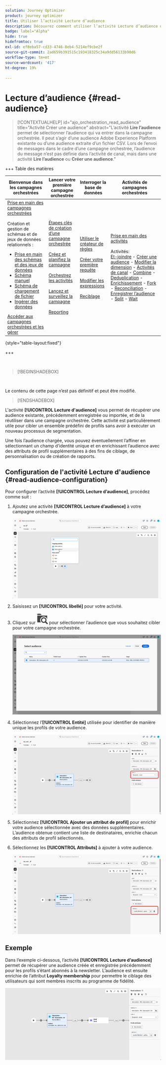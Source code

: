```yaml
---
solution: Journey Optimizer
product: journey optimizer
title: Utiliser l’activité Lecture d’audience
description: Découvrez comment utiliser l’activité Lecture d’audience dans une campagne orchestrée
badge: label="Alpha"
hide: true
hidefromtoc: true
exl-id: ef8eba57-cd33-4746-8eb4-5214ef9cbe2f
source-git-commit: 2ad659b391515c193418325c34a9dd56133b90d6
workflow-type: tm+mt
source-wordcount: '417'
ht-degree: 19%

---
```


# Lecture d’audience {#read-audience}


>[!CONTEXTUALHELP]
>id="ajo_orchestration_read_audience"
>title="Activité Créer une audience"
>abstract="L’activité **Lire l’audience** permet de sélectionner l’audience qui va entrer dans la campagne orchestrée. Il peut s’agir d’une audience Adobe Experience Platform existante ou d’une audience extraite d’un fichier CSV. Lors de l’envoi de messages dans le cadre d’une campagne orchestrée, l’audience du message n’est pas définie dans l’activité de canal, mais dans une activité **Lire l’audience** ou **Créer une audience**."


+++ Table des matières

| Bienvenue dans les campagnes orchestrées | Lancer votre première campagne orchestrée | Interroger la base de données | Activités de campagnes orchestrées |
|---|---|---|---|
| [Prise en main des campagnes orchestrées](../gs-orchestrated-campaigns.md)<br/><br/>Création et gestion de schémas et de jeux de données relationnels :</br> <ul><li>[Prise en main des schémas et des jeux de données](../gs-schemas.md)</li><li>[Schéma manuel](../manual-schema.md)</li><li>[Schéma de chargement de fichier](../file-upload-schema.md)</li><li>[ Ingérer des données ](../ingest-data.md)</li></ul>[Accéder aux campagnes orchestrées et les gérer](../access-manage-orchestrated-campaigns.md) | [Étapes clés de création d’une campagne orchestrée](../gs-campaign-creation.md)<br/><br/>[Créez et planifiez la campagne](../create-orchestrated-campaign.md)<br/><br/>[Orchestrez les activités](../orchestrate-activities.md)<br/><br/>[Lancez et surveillez la campagne](../start-monitor-campaigns.md)<br/><br/>[Reporting](../reporting-campaigns.md) | [Utiliser le créateur de règles](../orchestrated-rule-builder.md)<br/><br/>[Créer votre première requête](../build-query.md)<br/><br/>[Modifier les expressions](../edit-expressions.md)<br/><br/>[Reciblage](../retarget.md) | [Prise en main des activités](about-activities.md)<br/><br/>Activités:<br/>[Et-joindre](and-join.md) - [Créer une audience](build-audience.md) - [Modifier la dimension](change-dimension.md) - [Activités de canal](channels.md) - [Combine](combine.md) - [Deduplication](deduplication.md) - [Enrichissement](enrichment.md) - [Fork](fork.md) - [Reconciliation](reconciliation.md) - [Enregistrer l’audience](save-audience.md) - [Split](split.md) - [Wait](wait.md) |

{style="table-layout:fixed"}

+++

<br/>

>[!BEGINSHADEBOX]

</br>

Le contenu de cette page n’est pas définitif et peut être modifié.

>[!ENDSHADEBOX]

L&#39;activité **[!UICONTROL Lecture d&#39;audience]** vous permet de récupérer une audience existante, précédemment enregistrée ou importée, et de la réutiliser dans une campagne orchestrée. Cette activité est particulièrement utile pour cibler un ensemble prédéfini de profils sans avoir à exécuter un nouveau processus de segmentation.

Une fois l’audience chargée, vous pouvez éventuellement l’affiner en sélectionnant un champ d’identité unique et en enrichissant l’audience avec des attributs de profil supplémentaires à des fins de ciblage, de personnalisation ou de création de rapports.

## Configuration de l&#39;activité Lecture d&#39;audience {#read-audience-configuration}

Pour configurer l’activité **[!UICONTROL Lecture d’audience]**, procédez comme suit :

1. Ajoutez une activité **[!UICONTROL Lecture d’audience]** à votre campagne orchestrée.

   ![](../assets/read-audience-1.png)

1. Saisissez un **[!UICONTROL libellé]** pour votre activité.

1. Cliquez sur ![icône de recherche de dossier](../assets/do-not-localize/folder-search.svg) pour sélectionner l’audience que vous souhaitez cibler pour votre campagne orchestrée.

   ![](../assets/read-audience-2.png)

1. Sélectionnez l’**[!UICONTROL Entité]** utilisée pour identifier de manière unique les profils de votre audience.

   ![](../assets/read-audience-3.png)

1. Sélectionnez **[!UICONTROL Ajouter un attribut de profil]** pour enrichir votre audience sélectionnée avec des données supplémentaires. L’audience obtenue contient une liste de destinataires, enrichie chacun des attributs de profil sélectionnés.

1. Sélectionnez les **[!UICONTROL Attributs]** à ajouter à votre audience.

   ![](../assets/read-audience-4.png)

## Exemple

Dans l’exemple ci-dessous, l’activité **[!UICONTROL Lecture d’audience]** permet de récupérer une audience créée et enregistrée précédemment pour les profils s’étant abonnés à la newsletter. L’audience est ensuite enrichie de l’attribut **Loyalty membership** pour permettre le ciblage des utilisateurs qui sont membres inscrits au programme de fidélité.

![](../assets/read-audience-5.png)
